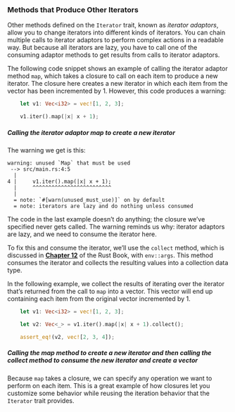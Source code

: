 ﻿### Methods that Produce Other Iterators

Other methods defined on the `Iterator` trait, known as _iterator adaptors_, allow you to change iterators into different kinds of iterators. You can chain multiple calls to iterator adaptors to perform complex actions in a readable way. But because all iterators are lazy, you have to call one of the consuming adaptor methods to get results from calls to iterator adaptors.

The following code snippet shows an example of calling the iterator adaptor method `map`, which takes a closure to call on each item to produce a new iterator. The closure here creates a new iterator in which each item from the vector has been incremented by 1. However, this code produces a warning:

```rust
    let v1: Vec<i32> = vec![1, 2, 3];

    v1.iter().map(|x| x + 1);
```

##### Calling the iterator adaptor map to create a new iterator

The warning we get is this:

```text
warning: unused `Map` that must be used
 --> src/main.rs:4:5
  |
4 |     v1.iter().map(|x| x + 1);
  |     ^^^^^^^^^^^^^^^^^^^^^^^^^
  |
  = note: `#[warn(unused_must_use)]` on by default
  = note: iterators are lazy and do nothing unless consumed
```

The code in the last example doesn’t do anything; the closure we’ve specified never gets called. The warning reminds us why: iterator adaptors are lazy, and we need to consume the iterator here.

To fix this and consume the iterator, we’ll use the `collect` method, which is discussed in **[Chapter 12](https://doc.rust-lang.org/stable/book/ch12-01-accepting-command-line-arguments.html)** of the Rust Book, with `env::args`. This method consumes the iterator and collects the resulting values into a collection data type.

In the following example, we collect the results of iterating over the iterator that’s returned from the call to `map` into a vector. This vector will end up containing each item from the original vector incremented by 1.

```rust
    let v1: Vec<i32> = vec![1, 2, 3];

    let v2: Vec<_> = v1.iter().map(|x| x + 1).collect();

    assert_eq!(v2, vec![2, 3, 4]);
```

##### Calling the map method to create a new iterator and then calling the collect method to consume the new iterator and create a vector

Because `map` takes a closure, we can specify any operation we want to perform on each item. This is a great example of how closures let you customize some behavior while reusing the iteration behavior that the `Iterator` trait provides.
